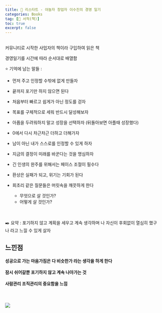 ```yaml
---
title: 📖 리스타트 - 야놀자 창업자 이수진의 경영 일기
categories: Books
tag: [📖 서적(책)]
toc: true
excerpt: false
---
```

<br>
커뮤니티로 시작한 사업자의 책이라 구입하여 읽은 책

경영일기를 시간에 따라 순서대로 배열함

⭐️ 기억에 남는 말들 :

+ 먼저 주고 인정할 수밖에 없게 만들자

+ 끝까지 포기만 하지 않으면 된다

+ 처음부터 빠르고 쉽게가 아닌 정도를 걷자

+ 목표를 구체적으로 세워 반드시 달성해보자

+ 아픔을 두려워하지 말고 성장을 선택하자 (뒤돌아보면 아플때 성장했다)

+ 0에서 다시 차근차근 더하고 더해가자

+ 남이 아닌 내가 스스로를 인정할 수 있게 하자

+ 지금의 결정이 미래를 바꾼다는 것을 명심하자

+ 긴 인생의 완주를 위해서는 페이스 조절이 필수다

+ 환상은 실패가 되고, 위기는 기회가 된다

+ 회초리 같은 질문들은 머릿속을 깨끗하게 한다
  - 무엇으로 살 것인가?
  - 어떻게 살 것인가?

<br><br>
✒️ 요약 : 포기하지 않고 계획을 세우고 계속 생각하며 나 자신이 후회없이 열심히 했구나 라고 느낄 수 있게 살자


## 느낀점
#### 성공으로 가는 마음가짐은 다 비슷한가 라는 생각을 하게 한다 <br><br> 잠시 쉬어갈뿐 포기하지 않고 계속 나아가는 것 <br><br> 사람관리 조직관리의 중요함을 느낌

<br><br>
[![](https://image.yes24.com/goods/118163935/L)](https://www.yes24.com/Product/Goods/118163935)

<br>